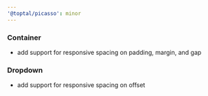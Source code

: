 ```yaml
---
'@toptal/picasso': minor
---
```


### Container

- add support for responsive spacing on padding, margin, and gap

### Dropdown

- add support for responsive spacing on offset

